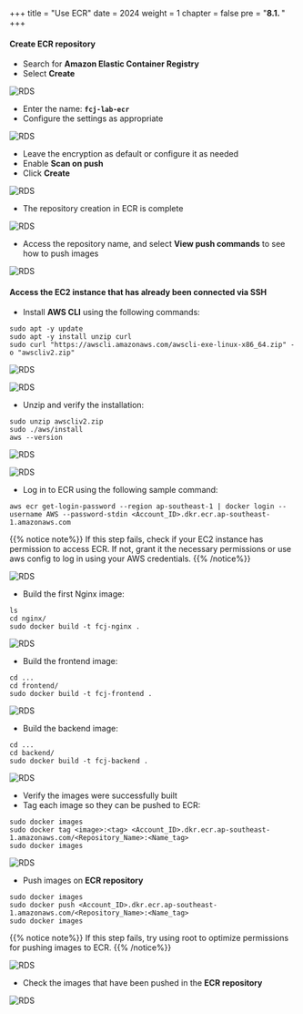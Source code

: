 +++
title = "Use ECR"
date = 2024
weight = 1
chapter = false
pre = "<b>8.1. </b>"
+++

#### Create ECR repository

- Search for **Amazon Elastic Container Registry**
- Select **Create**

![RDS](/images/8-push-image/8.1.1.png)

- Enter the name: **`fcj-lab-ecr`**
- Configure the settings as appropriate

![RDS](/images/8-push-image/8.1.2.png)

- Leave the encryption as default or configure it as needed
- Enable **Scan on push**
- Click **Create**

![RDS](/images/8-push-image/8.1.3.png)

- The repository creation in ECR is complete

![RDS](/images/8-push-image/8.1.4.png)

- Access the repository name, and select **View push commands** to see how to push images

![RDS](/images/8-push-image/8.1.5.png)

#### Access the EC2 instance that has already been connected via SSH

- Install **AWS CLI** using the following commands:
```
sudo apt -y update
sudo apt -y install unzip curl
sudo curl "https://awscli.amazonaws.com/awscli-exe-linux-x86_64.zip" -o "awscliv2.zip"
```

![RDS](/images/8-push-image/8.1.6.png)

![RDS](/images/8-push-image/8.1.7.png)

- Unzip and verify the installation:
```
sudo unzip awscliv2.zip
sudo ./aws/install
aws --version
```

![RDS](/images/8-push-image/8.1.8.png)

![RDS](/images/8-push-image/8.1.9.png)

- Log in to ECR using the following sample command:

```
aws ecr get-login-password --region ap-southeast-1 | docker login --username AWS --password-stdin <Account_ID>.dkr.ecr.ap-southeast-1.amazonaws.com
```
{{% notice note%}}
If this step fails, check if your EC2 instance has permission to access ECR. If not, grant it the necessary permissions or use aws config to log in using your AWS credentials.
{{% /notice%}}

![RDS](/images/8-push-image/8.1.10.png)

- Build the first Nginx image:

```
ls
cd nginx/
sudo docker build -t fcj-nginx .
```

![RDS](/images/8-push-image/8.1.11.png)

- Build the frontend image:

```
cd ...
cd frontend/
sudo docker build -t fcj-frontend .
```

![RDS](/images/8-push-image/8.1.12.png)

- Build the backend image:
 
```
cd ...
cd backend/
sudo docker build -t fcj-backend .
```

![RDS](/images/8-push-image/8.1.13.png)

- Verify the images were successfully built
- Tag each image so they can be pushed to ECR:
 
```
sudo docker images
sudo docker tag <image>:<tag> <Account_ID>.dkr.ecr.ap-southeast-1.amazonaws.com/<Repository_Name>:<Name_tag>
sudo docker images
```

![RDS](/images/8-push-image/8.1.14.png)

- Push images on **ECR repository**
```
sudo docker images
sudo docker push <Account_ID>.dkr.ecr.ap-southeast-1.amazonaws.com/<Repository_Name>:<Name_tag>
sudo docker images
```
{{% notice note%}}
If this step fails, try using root to optimize permissions for pushing images to ECR.
{{% /notice%}}

![RDS](/images/8-push-image/8.1.15.png)

- Check the images that have been pushed in the **ECR repository**

![RDS](/images/8-push-image/8.1.16.png)
